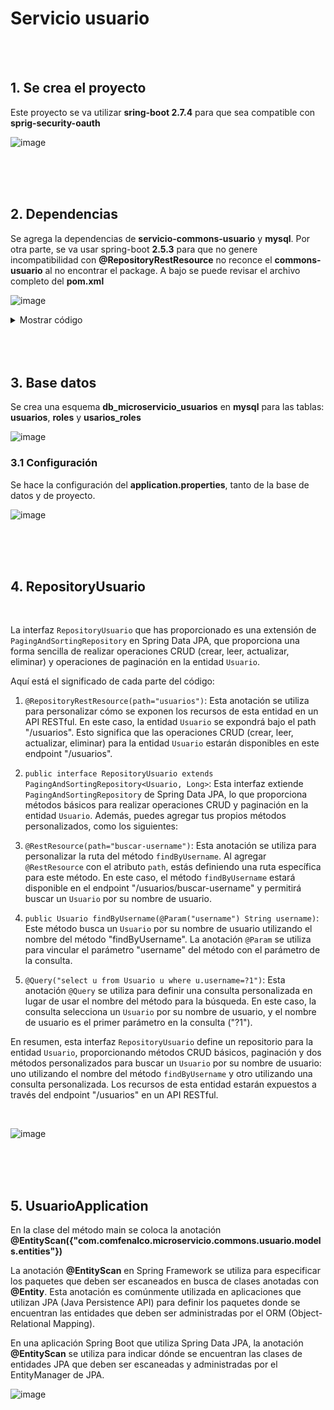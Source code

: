 # Servicio usuario 

<br>
<br>

## 1. Se crea el proyecto 

Este proyecto se va utilizar **sring-boot 2.7.4** para que sea compatible con **sprig-security-oauth**

![image](https://github.com/crodrigr/microservicios-spring-boot-confenalco/assets/31961588/57447fbf-f071-4110-abfc-4c1eb4ee46ea)

<br>
<br>
<br>

## 2. Dependencias

Se agrega la dependencias de **servicio-commons-usuario** y **mysql**. Por otra parte, se va usar spring-boot **2.5.3** para que no genere incompatibilidad con **@RepositoryRestResource** no reconce el **commons-usuario** al no encontrar el package. A bajo se puede revisar el archivo completo del **pom.xml**

![image](https://github.com/crodrigr/microservicios-spring-boot-confenalco/assets/31961588/99ac580c-2681-417f-9fc7-e4afe6623110)



<details><summary>Mostrar código</summary>
<p>

```xml
<?xml version="1.0" encoding="UTF-8"?>
<project xmlns="http://maven.apache.org/POM/4.0.0" xmlns:xsi="http://www.w3.org/2001/XMLSchema-instance"
	xsi:schemaLocation="http://maven.apache.org/POM/4.0.0 https://maven.apache.org/xsd/maven-4.0.0.xsd">
	<modelVersion>4.0.0</modelVersion>
	<parent>
		<groupId>org.springframework.boot</groupId>
		<artifactId>spring-boot-starter-parent</artifactId>
		<version>2.5.3</version>
		<relativePath/> <!-- lookup parent from repository -->
	</parent>
	<groupId>com.comfenalco.microservicio</groupId>
	<artifactId>usuario</artifactId>
	<version>0.0.1-SNAPSHOT</version>
	<name>usuario</name>
	<description>Demo project for Spring Boot</description>
	<properties>
		<java.version>17</java.version>
		<spring-cloud.version>2020.0.3</spring-cloud.version>		
	</properties>
	<dependencies>
	    <dependency>
	       <groupId>com.comfenalco.microservicio.commons</groupId>
	       <artifactId>usuario</artifactId>
	       <version>0.0.1-SNAPSHOT</version>
		</dependency>		  
		<dependency>
			<groupId>org.springframework.boot</groupId>
			<artifactId>spring-boot-starter-data-jpa</artifactId>
		</dependency>
		<dependency>
			<groupId>mysql</groupId>
			<artifactId>mysql-connector-java</artifactId>
			<scope>runtime</scope>
		</dependency>	  
		<dependency>
			<groupId>org.springframework.boot</groupId>
			<artifactId>spring-boot-starter-data-rest</artifactId>
		</dependency>
		<dependency>
			<groupId>org.springframework.cloud</groupId>
			<artifactId>spring-cloud-starter-netflix-eureka-client</artifactId>
		</dependency>
		<dependency>
			<groupId>org.springframework.boot</groupId>
			<artifactId>spring-boot-devtools</artifactId>
			<scope>runtime</scope>
			<optional>true</optional>
		</dependency>		
		<dependency>
			<groupId>org.springframework.boot</groupId>
			<artifactId>spring-boot-starter-test</artifactId>
			<scope>test</scope>
		</dependency>
	</dependencies>
	<dependencyManagement>
		<dependencies>
			<dependency>
				<groupId>org.springframework.cloud</groupId>
				<artifactId>spring-cloud-dependencies</artifactId>
				<version>${spring-cloud.version}</version>
				<type>pom</type>
				<scope>import</scope>
			</dependency>
		</dependencies>
	</dependencyManagement>

	<build>
		<plugins>
			<plugin>
				<groupId>org.springframework.boot</groupId>
				<artifactId>spring-boot-maven-plugin</artifactId>
			</plugin>
		</plugins>
	</build>

</project>



```

</p>
</details>

<br>
<br>
<br>

## 3. Base datos 

Se crea una esquema **db_microservicio_usuarios** en **mysql** para las tablas: **usuarios**, **roles** y **usarios_roles**


![image](https://github.com/crodrigr/microservicios-spring-boot-confenalco/assets/31961588/b2fd0880-bf9d-4905-92c0-af0ca8724cd7)

### 3.1 Configuración

Se hace la configuración del **application.properties**, tanto de la base de datos y de proyecto.

![image](https://github.com/crodrigr/microservicios-spring-boot-confenalco/assets/31961588/b1195482-a75c-4831-9d22-e91fd8a96ce3)



<br>
<br>
<br>

## 4. RepositoryUsuario

<br>

La interfaz `RepositoryUsuario` que has proporcionado es una extensión de `PagingAndSortingRepository` en Spring Data JPA, que proporciona una forma sencilla de realizar operaciones CRUD (crear, leer, actualizar, eliminar) y operaciones de paginación en la entidad `Usuario`.

Aquí está el significado de cada parte del código:

1. `@RepositoryRestResource(path="usuarios")`: Esta anotación se utiliza para personalizar cómo se exponen los recursos de esta entidad en un API RESTful. En este caso, la entidad `Usuario` se expondrá bajo el path "/usuarios". Esto significa que las operaciones CRUD (crear, leer, actualizar, eliminar) para la entidad `Usuario` estarán disponibles en este endpoint "/usuarios".

2. `public interface RepositoryUsuario extends PagingAndSortingRepository<Usuario, Long>`: Esta interfaz extiende `PagingAndSortingRepository` de Spring Data JPA, lo que proporciona métodos básicos para realizar operaciones CRUD y paginación en la entidad `Usuario`. Además, puedes agregar tus propios métodos personalizados, como los siguientes:

3. `@RestResource(path="buscar-username")`: Esta anotación se utiliza para personalizar la ruta del método `findByUsername`. Al agregar `@RestResource` con el atributo `path`, estás definiendo una ruta específica para este método. En este caso, el método `findByUsername` estará disponible en el endpoint "/usuarios/buscar-username" y permitirá buscar un `Usuario` por su nombre de usuario.

4. `public Usuario findByUsername(@Param("username") String username)`: Este método busca un `Usuario` por su nombre de usuario utilizando el nombre del método "findByUsername". La anotación `@Param` se utiliza para vincular el parámetro "username" del método con el parámetro de la consulta.

5. `@Query("select u from Usuario u where u.username=?1")`: Esta anotación `@Query` se utiliza para definir una consulta personalizada en lugar de usar el nombre del método para la búsqueda. En este caso, la consulta selecciona un `Usuario` por su nombre de usuario, y el nombre de usuario es el primer parámetro en la consulta ("?1").

En resumen, esta interfaz `RepositoryUsuario` define un repositorio para la entidad `Usuario`, proporcionando métodos CRUD básicos, paginación y dos métodos personalizados para buscar un `Usuario` por su nombre de usuario: uno utilizando el nombre del método `findByUsername` y otro utilizando una consulta personalizada. Los recursos de esta entidad estarán expuestos a través del endpoint "/usuarios" en un API RESTful.

<br>


![image](https://github.com/crodrigr/microservicios-spring-boot-confenalco/assets/31961588/db0ac678-6b5a-4279-af56-f413a99de698)


<br>
<br>
<br>

## 5. UsuarioApplication

En la clase del método main se coloca la anotación **@EntityScan({"com.comfenalco.microservicio.commons.usuario.models.entities"})**


La anotación **@EntityScan** en Spring Framework se utiliza para especificar los paquetes que deben ser escaneados en busca de clases anotadas con **@Entity**. Esta anotación es comúnmente utilizada en aplicaciones que utilizan JPA (Java Persistence API) para definir los paquetes donde se encuentran las entidades que deben ser administradas por el ORM (Object-Relational Mapping).

En una aplicación Spring Boot que utiliza Spring Data JPA, la anotación **@EntityScan** se utiliza para indicar dónde se encuentran las clases de entidades JPA que deben ser escaneadas y administradas por el EntityManager de JPA.

![image](https://github.com/crodrigr/microservicios-spring-boot-confenalco/assets/31961588/15c3206e-8119-4a75-b249-e0e8388a2ec4)

<br>
